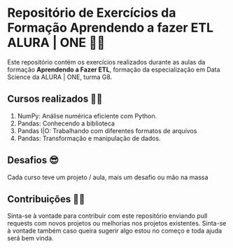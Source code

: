 # Repositório de Exercícios da Formação Aprendendo a fazer ETL ALURA | ONE 🔎🎲

Este repositório contém os exercícios realizados durante as aulas da formação **Aprendendo a Fazer ETL**, formação da especialização em Data Science da ALURA | ONE, turma G8.

## Cursos realizados 👩‍💻

1. NumPy: Análise numérica eficiente com Python.
2. Pandas: Conhecendo a biblioteca
3. Pandas I|O: Trabalhando com diferentes formatos de arquivos
4. Pandas: Transformação e manipulação de dados. 

## Desafios 😎
Cada curso teve um projeto / aula, mais um desafio ou mão na massa 

## Contribuições 🤜🤛

Sinta-se à vontade para contribuir com este repositório enviando pull requests com novos projetos ou melhorias nos projetos existentes. 
Sinta-se à vontade também caso queira sugerir algo estou no começo e toda ajuda será bem vinda. 
